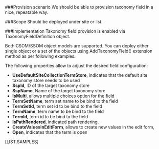 <properties
	pageTitle="TaxonomyFieldDefinition"
    pageName="TaxonomyFieldDefinition"
    parentPageId="spmeta2/definitions/sharepoint-standard/fields"
/>

###Provision scenario
We should be able to provision taxonomy field in a nice, repeatable way.

###Scope
Should be deployed under site or list.

###Implementation
Taxonomy field provision is enabled via TaxonomyFieldDefinition object.

Both CSOM/SSOM object models are supported. 
You can deploy either single object or a set of the objects using AddTaxonomyField() extension method as per following examples.

The following properties allow to adjust the desired field configuration:

* **UseDefaultSiteCollectionTermStore**, indicates that the default site taxonomy store needs to be used
* **SspId**, ID of the target taxonomy store
* **SspName**, Name of the target taxonomy store
* **IsMulti**, allows multiple choices option for the field
* **TermSetName**, term set name to be bind to the field
* **TermSetId**, term set id to be bind to the field
* **TermName**, term name to be bind to the field
* **TermId**, term id to be bind to the field
* **IsPathRendered**, indicated path rendering,
* **CreateValuesInEditForm**, allows to create new values in the edit form,
* **Open**, indicates that the term is open

[LIST.SAMPLES]